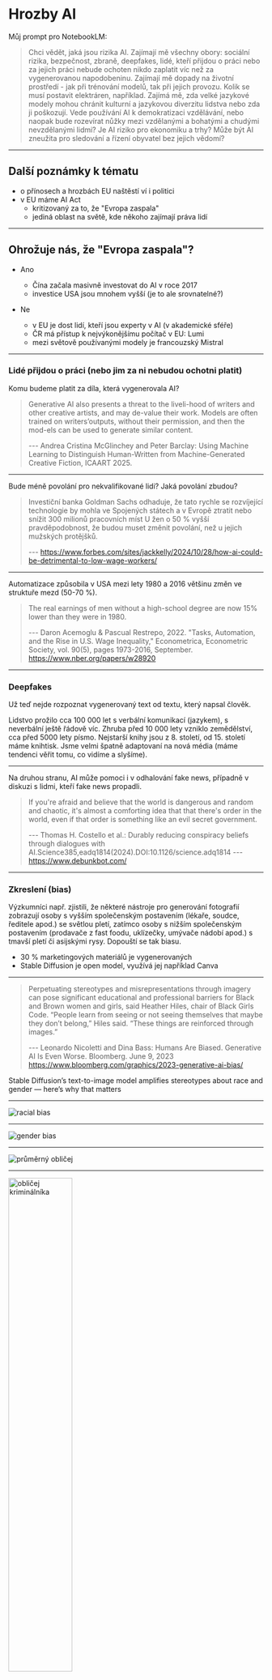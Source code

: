 # Hrozby AI

Můj prompt pro NotebookLM:

> Chci vědět, jaká jsou rizika AI. Zajímají mě všechny obory: sociální rizika, bezpečnost, zbraně, deepfakes, lidé, kteří přijdou o práci nebo za jejich práci nebude ochoten nikdo zaplatit víc než za vygenerovanou napodobeninu. Zajímají mě dopady na životní prostředí - jak při trénování modelů, tak při jejich provozu. Kolik se musí postavit elektráren, například. Zajímá mě, zda velké jazykové modely mohou chránit kulturní a jazykovou diverzitu lidstva nebo zda ji poškozují. Vede používání AI k demokratizaci vzdělávání, nebo naopak bude rozevírat nůžky mezi vzdělanými a bohatými a chudými nevzdělanými lidmi? Je AI riziko pro ekonomiku a trhy? Může být AI zneužita pro sledování a řízení obyvatel bez jejich vědomí?


---

## Další poznámky k tématu

- o přínosech a hrozbách EU naštěstí ví i politici
- v EU máme AI Act
  - kritizovaný za to, že "Evropa zaspala"
  - jediná oblast na světě, kde někoho zajímají práva lidí

---

##  Ohrožuje nás, že "Evropa zaspala"?

- Ano

  - Čína začala masivně investovat do AI v roce 2017
  - investice USA jsou mnohem vyšší (je to ale srovnatelné?)

- Ne

  - v EU je dost lidí, kteří jsou experty v AI (v akademické sféře)
  - ČR má přístup k nejvýkonějšímu počítač v EU: Lumi
  - mezi světově používanými modely je francouzský Mistral

---

### Lidé přijdou o práci (nebo jim za ni nebudou ochotni platit)

Komu budeme platit za díla, která vygenerovala AI?

> Generative AI also presents a threat to the liveli-hood of writers and other creative artists, and may de-value their work. Models are often trained on writers’outputs, without their permission, and then the mod-els can be used to generate similar content.
>
> --- Andrea Cristina McGlinchey and Peter Barclay: Using Machine Learning to Distinguish Human-Written from Machine-Generated Creative Fiction, ICAART 2025.

---

Bude méně povolání pro nekvalifikované lidi? Jaká povolání zbudou?

> Investiční banka Goldman Sachs odhaduje, že tato rychle se rozvíjející technologie by mohla ve Spojených státech a v Evropě ztratit nebo snížit 300 milionů pracovních míst
> U žen o 50 % vyšší pravděpodobnost, že budou muset změnit povolání, než u jejich mužských protějšků.
>
> --- https://www.forbes.com/sites/jackkelly/2024/10/28/how-ai-could-be-detrimental-to-low-wage-workers/

---
Automatizace způsobila v USA mezi lety 1980 a 2016 většinu změn ve struktuře mezd (50-70 %).

> The real earnings of men without a high-school degree are now 15% lower than they were in 1980.
>
> --- Daron Acemoglu & Pascual Restrepo, 2022. "Tasks, Automation, and the Rise in U.S. Wage Inequality," Econometrica, Econometric Society, vol. 90(5), pages 1973-2016, September.
https://www.nber.org/papers/w28920

---

### Deepfakes 

Už teď nejde rozpoznat vygenerovaný text od textu, který napsal člověk.

Lidstvo prožilo cca 100 000 let s verbální komunikací (jazykem), s neverbální ještě řádově víc. Zhruba před 10 000 lety vzniklo zemědělství, cca před 5000 lety písmo. Nejstarší knihy jsou z 8. století, od 15. století máme knihtisk.
Jsme velmi špatně adaptovaní na nová média (máme tendenci věřit tomu, co vidíme a slyšíme).

--- 

Na druhou stranu, AI může pomoci i v odhalování fake news, případně v diskuzi s lidmi, kteří fake news propadli. 

> If you're afraid and believe that the world is dangerous and random and chaotic, it's almost a comforting idea that that there's order in the world, even if that order is something like an evil secret government.
>
> --- Thomas H. Costello et al.: Durably reducing conspiracy beliefs through dialogues with AI.Science385,eadq1814(2024).DOI:10.1126/science.adq1814
> --- https://www.debunkbot.com/

---

### Zkreslení (bias)

Výzkumníci např. zjistili, že některé nástroje pro generování fotografií zobrazují osoby s vyšším společenským postavením (lékaře, soudce, ředitele apod.) se světlou pletí, zatímco osoby s nižším společenským postavením (prodavače z fast foodu, uklízečky, umývače nádobí apod.) s tmavší pletí či asijskými rysy. Dopouští se tak biasu.

- 30 % marketingových materiálů je vygenerovaných
- Stable Diffusion je open model, využívá jej například Canva

---

> Perpetuating stereotypes and misrepresentations through imagery can pose significant educational and professional barriers for Black and Brown women and girls, said Heather Hiles, chair of Black Girls Code.
> “People learn from seeing or not seeing themselves that maybe they don’t belong,” Hiles said. “These things are reinforced through images.”
>
> --- Leonardo Nicoletti and Dina Bass: Humans Are Biased. Generative AI Is Even Worse. Bloomberg. June 9, 2023
> https://www.bloomberg.com/graphics/2023-generative-ai-bias/

Stable Diffusion’s text-to-image model amplifies stereotypes about race and gender — here’s why that matters

---

![racial bias](racial_bias.png)

---

![gender bias](gender_bias.png)

---

![průměrný obličej](average-face.png)

---

<img src="criminals.png" alt="obličej kriminálníka" width="50%"/>

---

### Zkreslení v jazyce

Zánik jazyků: z cca 7000 jazyků světa se jich k trénování chatbotů použilo asi 100.

Rozpoznání hlasu: modely nejsou schopny rozpoznat dialekty, akcent a jiné varianty jazyka.

Budeme mluvit a psát všichni stejně?

---

### Sledování a porušení soukromí

Běžně používáme biometrické údaje: nejčastěji otisk prstu.

Už dlouhou dobu funguje docela dobře rozpoznávání lidí obličejů a styl chůze (gait).

Naštěstí pro nás, EU AI Act používání AI pro sledování lidí zakazuje. Naneštěstí používáme množství technologií, které pocházejí odjinud.

Krádeže identit: napodobení hlasu, deepfake videa, porušení online privacy

Na druhou stranu tytéž technologie pomáhají (zachování hlasu pro pacienty po odstranění části nebo celé hlasivky).

---

### Oslabení etických pravidel

Podvádět je tak snadné!

- falešné recenze
- školní práce
- akademická integrita
- záplava falešných CV a referencí 

---
### Etika a AI ve zdravotnictví

- má mnoho výhod (v diagnostice, nano lécích, datové analytice)
- může mít málo lidskosti (empatie, porozumění, emoce, kreativita)
- snížená komunikace a sociální interakce

---

### Etika a politika

- 60 incidentů v 15 zemích ohledně generovaného obsahu použitého ve volbách https://restofworld.org/2024/elections-ai-tracker/
- čínská spamouflage ovlivňuje volby v USA
- ruské hybridní operace na území EU
![spamouflage](spamouflage.png)

---

### Dezinformace a misinformace

- o těch jindy

---

### Autonomní zbraně

- roboti, drony, ...
- kyberútoky
- ničení podmořských kabelů (které přenesou přes 97 % světových dat)
- sabotáže


---
### Nová studená válka?


>Submarine cable competition between the United States and China has serious implications for today’s information war. If China and the U.S. continue to bid against each other, countries will be forced to choose between their cable networks, forming a “digital Iron Curtain” that splits the internet ecosystem in two.
>
> --- Nicole Robinson, Grace Phillips: The Emerging “Cold Tech War” Between the U.S and China. Aug 2023. The Heritage Foundation.
> --- https://www.heritage.org/big-tech/commentary/the-emerging-cold-tech-war-between-the-us-and-china

---

### AI a životní prostředí

Trénování modelů zatěžuje životní prostředí:
https://datawrapper.dwcdn.net/LT0cN/1/

Datacentra potřebují mnoho energie a vody:
- Microsoft zvažuje koupi jaderné elektrárny
- Samotný trénink jazykového modelu GPT-3 spotřeboval 700 000 litrů vody

---
### Není to tak zlé:
![spotřeba](ai_enviro.jpg)

---
### Má nám individuálním uživatelům dělat starosti energetická náročnost trénování modelů?

Kdo to vůbec zaplatil?

Na druhou stranu AI může také energii šetřit:
- optimalizace energetické sítě
- automatické sledování stavu plodin v zemědělství (přesnější dávkování hnojiv nebo cílená likvidace škůdců)
- nemusíme cestovat kvůli schůzce (není to díky AI, ale celkově díky IT)

---

### Pocit ohrožení a data

![Rizika AI a jejich zmírnění](ai_risks.png)


---

### Pracovní síla a AI

![Ohrožení pracovních pozic AI](workforce_threat.png)


---

## Je lidstvo schopné se dohodnout?

- už několikrát se to podařilo (mezinárodní dohody o rádiovém vysílání, podmořských kabelech, lovu velryb, ...)
- dokonce se to podařilo i dost rychle (omezení freonů a ozonová díra)
